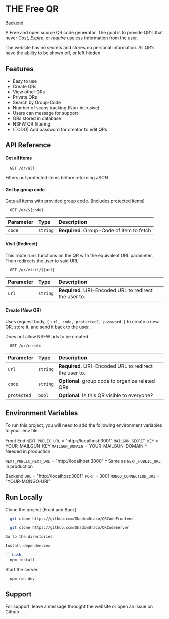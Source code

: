 # THE Free QR

[Backend](https://github.com/ShadowDraco/The-Free-QR-Backend)

A Free and open source QR code generator.
The goal is to provide QR's that never _Cost_, _Expire_, or _require_ useless information from the user.

The website has no secrets and stores no personal information. All QR's have the ability to be shown off, or left hidden.

## Features

- Easy to use
- Create QRs
- View other QRs
- Private QRs
- Search by Group-Code
- Number of scans tracking (Non-intrusive)
- Users can message for support
- QRs stored in database
- NSFW QR filtering
- (TODO) Add password for creator to edit QRs

## API Reference

#### Get all items

```http
  GET /qr/all
```

Filters out protected items before returning JSON

#### Get by group code

Gets all items with provided group code. (Includes protected items)

```http
  GET /qr/${code}
```

| Parameter | Type     | Description                               |
| :-------- | :------- | :---------------------------------------- |
| `code`    | `string` | **Required**. Group-Code of item to fetch |

#### Visit (Redirect)

This route runs functions on the QR with the equivalent URL parameter. Then redirects the user to said URL.

```http
  GET /qr/visit/${url}
```

| Parameter | Type     | Description                                            |
| :-------- | :------- | :----------------------------------------------------- |
| `url`     | `string` | **Required**. URI-Encoded URL to redirect the user to. |

#### Create (New QR)

Uses request body, `{ url, code, protected?, password }` to create a new QR, store it, and send it back to the user.

Does not allow NSFW urls to be created

```http
  GET /qr/create
```

| Parameter   | Type     | Description                                            |
| :---------- | :------- | :----------------------------------------------------- |
| `url`       | `string` | **Required**. URI-Encoded URL to redirect the user to. |
| `code`      | `string` | **Optional**. group code to organize related QRs.      |
| `protected` | `bool`   | **Optional**. Is this QR visible to everyone?          |

## Environment Variables

To run this project, you will need to add the following environment variables to your .env file

Front End
`NEXT_PUBLIC_URL` = "http://localhost:3001"
`MAILGUN_SECRET_KEY` = YOUR-MAILGUN-KEY
`MAILGUN_DOMAIN` = YOUR-MAILGUN-DOMAIN
^ Needed in production

`NEXT_PUBLIC_NEXT_URL` = "http://localhost:3000"
^ Same as `NEXT_PUBLIC_URL` in production

Backend
`URL` = "http://localhost:3001"
`PORT` = 3001
`MONGO_CONNECTION_URI` = "YOUR-MONGO-URI"

## Run Locally

Clone the project (Front and Back)

````bash
  git clone https://github.com/ShadowDraco/QRCodeFrontend

  git clone https://github.com/ShadowDraco/QRCodeServer

Go to the directories

Install dependencies

```bash
  npm install
````

Start the server

```bash
  npm run dev
```

## Support

For support, leave a message throught the website or open an issue on Github
